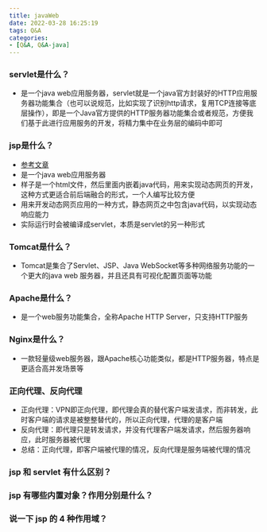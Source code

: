 ```yaml
---
title: javaWeb
date: 2022-03-28 16:25:19
tags: Q&A
categories:
- [Q&A, Q&A-java]
---
```


### servlet是什么？
* 是一个java web应用服务器，servlet就是一个java官方封装好的HTTP应用服务器功能集合（也可以说规范，比如实现了识别http请求，复用TCP连接等底层操作），即是一个Java官方提供的HTTP服务器功能集合或者规范，方便我们基于此进行应用服务的开发，将精力集中在业务层的编码中即可

### jsp是什么？
* [参考文章](https://www.liaoxuefeng.com/wiki/1252599548343744/1266262958498784)
* 是一个java web应用服务器
* 样子是一个html文件，然后里面内嵌着java代码，用来实现动态网页的开发，这种方式更适合前后端融合的形式，一个人编写比较方便
* 用来开发动态网页应用的一种方式，静态网页之中包含java代码，以实现动态响应能力
* 实际运行时会被编译成servlet，本质是servlet的另一种形式

### Tomcat是什么？
* Tomcat是集合了Servlet、JSP、Java WebSocket等多种网络服务功能的一个更大的java web 服务器，并且还具有可视化配置页面等功能

### Apache是什么？
* 是一个web服务功能集合，全称Apache HTTP Server，只支持HTTP服务

### Nginx是什么？
* 一款轻量级web服务器，跟Apache核心功能类似，都是HTTP服务器，特点是更适合高并发场景等

### 正向代理、反向代理
* 正向代理：VPN即正向代理，即代理会真的替代客户端发请求，而非转发，此时客户端的请求是被整整替代的，所以正向代理，代理的是客户端
* 反向代理：即代理只是转发请求，并没有代理客户端发请求，然后服务器响应，此时服务器被代理
* 总结：正向代理，即客户端被代理的情况，反向代理是服务端被代理的情况

### jsp 和 servlet 有什么区别？

### jsp 有哪些内置对象？作用分别是什么？

### 说一下 jsp 的 4 种作用域？
